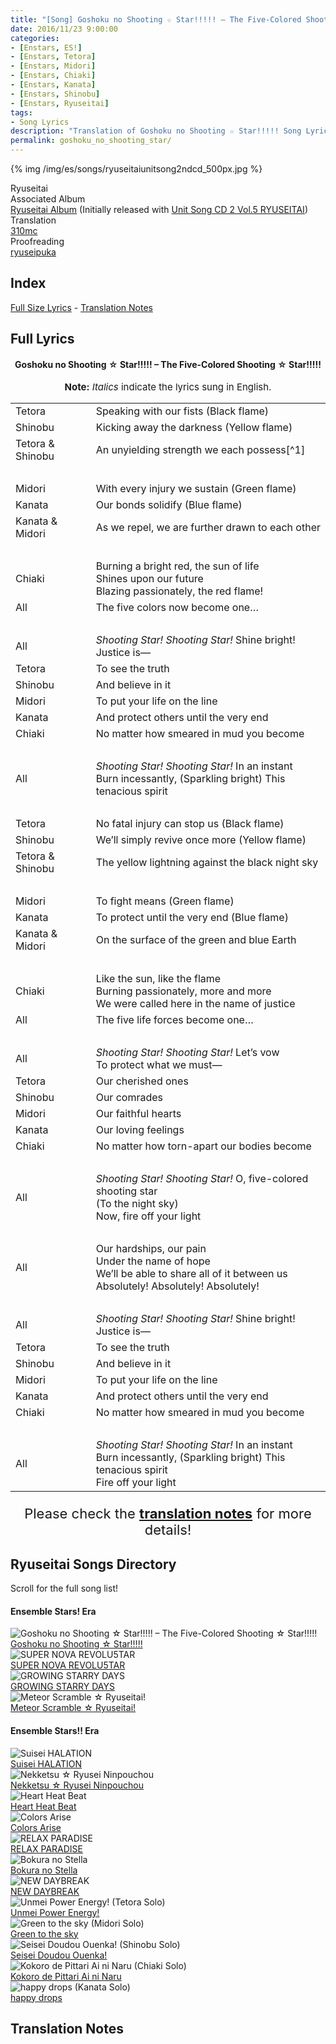 ```yaml
---
title: "[Song] Goshoku no Shooting ☆ Star!!!!! – The Five-Colored Shooting ☆ Star!!!!!"
date: 2016/11/23 9:00:00
categories:
- [Enstars, ES!]
- [Enstars, Tetora]
- [Enstars, Midori]
- [Enstars, Chiaki]
- [Enstars, Kanata]
- [Enstars, Shinobu]
- [Enstars, Ryuseitai]
tags:
- Song Lyrics
description: "Translation of Goshoku no Shooting ☆ Star!!!!! Song Lyrics by 310mc. Sung by Ryuseitai from the Ryuseitai Album (Initially released with Unit Song CD 2 Vol.5 RYUSEITAI)."
permalink: goshoku_no_shooting_star/
---
```


{% img /img/es/songs/ryuseitaiunitsong2ndcd_500px.jpg %}

<div class="three-wrapper" style="--storyColor:#5ac189;--storyColor-rgb:90,193,137;--storyColor-h:147.4;--storyColor-s:45.4%;--storyColor-l:55.5%;">
    <div class="info-area">
        <div class="info">
            <div class="info-item characters">
                <div class="label">
                    Ryuseitai
                </div>
                <div class="value">
                <a href="/categories/Enstars/Chiaki" character="Chiaki"></a>
                <a href="/categories/Enstars/Kanata" character="Kanata"></a>
                <a href="/categories/Enstars/Tetora" character="Tetora"></a>
								<a href="/categories/Enstars/Midori" character="Midori"></a>
                <a href="/categories/Enstars/Shinobu" character="Shinobu"></a>
                </div>
            </div>
            <div class="info-item one">
                <div class="label">
                    Associated Album
                </div>
                <div class="value">
                    <a href="/ryuseitai_album">Ryuseitai Album</a> (Initially released with <a href="https://ensemble-stars.fandom.com/wiki/Vol.5_%22RYUSEITAI%22_2">Unit Song CD 2 Vol.5 RYUSEITAI</a>)
                </div>
            </div>
            <div class="info-item two">
                <div class="label">
                    Translation
                </div>
                <div class="value">
                    <a href="/about">310mc</a>
                </div>
            </div>
            <div class="info-item three">
                <div class="label">
                   Proofreading
                </div>
                <div class="value">
                    <a href="https://ryuseipuka.notion.site/proofed-by-ryuseipuka-020757643ea94baabea5e7d21f325a8b" target="_blank">ryuseipuka</a>
                </div>
            </div>
        </div>
    </div>
</div>

<!-- more -->

## Index
<!--<p style="font-size:22px;"><a href="#MV-Size">MV Size Lyrics</a> - --><a href="#Full-Lyrics">Full Size Lyrics</a> - <a href="#Translation-Notes">Translation Notes</a></p>

<!--
## MV Size

<h4 style="text-align:center;">Goshoku no Shooting ☆ Star!!!!! – The Five-Colored Shooting ☆ Star!!!!!</h4>

{% img /img/es/songs/songcover/goshokunoshootingstar.jpg %}

<p style="text-align:center;font-size:22px;">Click <a href="LINK" target="_blank">here</a> for the video! Follow along the timestamps written in the translation!</p>

<p style="text-align:center;font-size:15px;"><b>Note:</b> <em>Italics</em> indicate the lyrics sung in English.</p>

<p style="text-align:center;font-size:22px;">Please check the <a href="#Translation-Notes"><b>translation notes</b></a> for more details!</p>

<p style="text-align:center;font-size:22px;">These lyrics are for the <b>MV</b>. Please look below for the <b>full lyrics!</b></p>
-->

## Full Lyrics

<h4 style="text-align:center;">Goshoku no Shooting ☆ Star!!!!! – The Five-Colored Shooting ☆ Star!!!!!</h4>

<p style="text-align:center;font-size:15px;"><b>Note:</b> <em>Italics</em> indicate the lyrics sung in English.</p>

<table class="lyrics">
  <tr>
    <td class="name"><span class="tetora">Tetora</span></td>
    <td>Speaking with our fists (Black flame)</td>
  </tr>
  <tr>
    <td class="name"><span class="shinobu">Shinobu</span></td>
    <td>Kicking away the darkness (Yellow flame)</td>
  </tr>
  <tr>
    <td class="name"><span class="tetora">Tetora</span> & <span class="shinobu">Shinobu</span></td>
    <td>An unyielding strength we each possess[^1]</td>
  </tr>
  <tr>
    <td><br></td>
    <td><br></td>
  </tr>
  <tr>
    <td class="name"><span class="midori">Midori</span></td>
    <td>With every injury we sustain (Green flame)</td>
  </tr>
  <tr>
    <td class="name"><span class="kanata">Kanata</span></td>
    <td>Our bonds solidify (Blue flame)</td>
  </tr>
  <tr>
    <td class="name"><span class="kanata">Kanata</span> & <span class="midori">Midori</span></td>
    <td>As we repel, we are further drawn to each other</td>
  </tr>
  <tr>
    <td><br></td>
    <td><br></td>
  </tr>
  <tr>
    <td class="name"><span class="chiaki">Chiaki</span></td>
    <td>
    Burning a bright red, the sun of life
    <br>
    Shines upon our future
    <br>
    Blazing passionately, the red flame!
    </td>
  </tr>
  <tr>
    <td class="name"><span class="all">All</span></td>
    <td>The five colors now become one…</td>
  </tr>
  <tr>
    <td><br></td>
    <td><br></td>
  </tr>
  <tr>
    <td class="name"><span class="all">All</span></td>
    <td>
    <em>Shooting Star! Shooting Star!</em> Shine bright!
    <br>
    Justice is—
    </td>
  </tr>
  <tr>
    <td class="name"><span class="tetora">Tetora</span></td>
    <td>To see the truth</td>
  </tr>
  <tr>
    <td class="name"><span class="shinobu">Shinobu</span></td>
    <td>And believe in it</td>
  </tr>
  <tr>
    <td class="name"><span class="midori">Midori</span></td>
    <td>To put your life on the line</td>
  </tr>
  <tr>
    <td class="name"><span class="kanata">Kanata</span></td>
    <td>And protect others until the very end</td>
  </tr>
  <tr>
    <td class="name"><span class="chiaki">Chiaki</span></td>
    <td>No matter how smeared in mud you become</td>
  </tr>
  <tr>
    <td><br></td>
    <td><br></td>
  </tr>
  <tr>
    <td class="name"><span class="all">All</span></td>
    <td>
    <em>Shooting Star! Shooting Star!</em> In an instant
    <br>
    Burn incessantly, (Sparkling bright) This tenacious spirit
    </td>
  </tr>
  <tr>
    <td><br></td>
    <td><br></td>
  </tr>
  <tr>
    <td class="name"><span class="tetora">Tetora</span></td>
    <td>No fatal injury can stop us (Black flame)</td>
  </tr>
  <tr>
    <td class="name"><span class="shinobu">Shinobu</span></td>
    <td>We’ll simply revive once more (Yellow flame)</td>
  </tr>
  <tr>
    <td class="name"><span class="tetora">Tetora</span> & <span class="shinobu">Shinobu</span></td>
    <td>The yellow lightning against the black night sky</td>
  </tr>
  <tr>
    <td><br></td>
    <td><br></td>
  </tr>
  <tr>
    <td class="name"><span class="midori">Midori</span></td>
    <td>To fight means (Green flame)</td>
  </tr>
  <tr>
    <td class="name"><span class="kanata">Kanata</span></td>
    <td>To protect until the very end (Blue flame)</td>
  </tr>
  <tr>
    <td class="name"><span class="kanata">Kanata</span> & <span class="midori">Midori</span></td>
    <td>On the surface of the green and blue Earth</td>
  </tr>
  <tr>
    <td><br></td>
    <td><br></td>
  </tr>
  <tr>
    <td class="name"><span class="chiaki">Chiaki</span></td>
    <td>
    Like the sun, like the flame
    <br>
    Burning passionately, more and more
    <br>
    We were called here in the name of justice
    </td>
  </tr>
  <tr>
    <td class="name"><span class="all">All</span></td>
    <td>The five life forces become one…</td>
  </tr>
  <tr>
    <td><br></td>
    <td><br></td>
  </tr>
  <tr>
    <td class="name"><span class="all">All</span></td>
    <td>
    <em>Shooting Star! Shooting Star!</em> Let’s vow
    <br>
    To protect what we must—
    </td>
  </tr>
  <tr>
    <td class="name"><span class="tetora">Tetora</span></td>
    <td>Our cherished ones</td>
  </tr>
  <tr>
    <td class="name"><span class="shinobu">Shinobu</span></td>
    <td>Our comrades</td>
  </tr>
  <tr>
    <td class="name"><span class="midori">Midori</span></td>
    <td>Our faithful hearts</td>
  </tr>
  <tr>
    <td class="name"><span class="kanata">Kanata</span></td>
    <td>Our loving feelings</td>
  </tr>
  <tr>
    <td class="name"><span class="chiaki">Chiaki</span></td>
    <td>No matter how torn-apart our bodies become</td>
  </tr>
  <tr>
    <td><br></td>
    <td><br></td>
  </tr>
  <tr>
    <td class="name"><span class="all">All</span></td>
    <td>
    <em>Shooting Star! Shooting Star!</em> O, five-colored shooting star
    <br>
    (To the night sky)
    <br>
    Now, fire off your light
    </td>
  </tr>
  <tr>
    <td><br></td>
    <td><br></td>
  </tr>
  <tr>
    <td class="name"><span class="all">All</span></td>
    <td>
    Our hardships, our pain
    <br>
    Under the name of hope
    <br>
    We’ll be able to share all of it between us
    <br>
    Absolutely! Absolutely! Absolutely!
    </td>
  </tr>
  <tr>
    <td><br></td>
    <td><br></td>
  </tr>
  <tr>
    <td class="name"><span class="all">All</span></td>
    <td>
    <em>Shooting Star! Shooting Star!</em> Shine bright!
    <br>
    Justice is—
    </td>
  </tr>
  <tr>
    <td class="name"><span class="tetora">Tetora</span></td>
    <td>To see the truth</td>
  </tr>
  <tr>
    <td class="name"><span class="shinobu">Shinobu</span></td>
    <td>And believe in it</td>
  </tr>
  <tr>
    <td class="name"><span class="midori">Midori</span></td>
    <td>To put your life on the line</td>
  </tr>
  <tr>
    <td class="name"><span class="kanata">Kanata</span></td>
    <td>And protect others until the very end</td>
  </tr>
  <tr>
    <td class="name"><span class="chiaki">Chiaki</span></td>
    <td>No matter how smeared in mud you become</td>
  </tr>
  <tr>
    <td><br></td>
    <td><br></td>
  </tr>
  <tr>
    <td class="name"><span class="all">All</span></td>
    <td>
    <em>Shooting Star! Shooting Star!</em> In an instant
    <br>
    Burn incessantly, (Sparkling bright) This tenacious spirit
    <br>
    Fire off your light
    </td>
  </tr>
</table>

<p style="text-align:center;font-size:22px;">Please check the <a href="#Translation-Notes"><b>translation notes</b></a> for more details!</p>

## Ryuseitai Songs Directory

<article class="storybox">
  <div class="storytext">Scroll for the full song list!</div>
  <h4 class="storyheader">Ensemble Stars! Era</h4>
  <div class="stories">
      <div class="story">
          <div class="thumbimage">
              <img
                  src="/img/es/songs/ryuseitaiunitsong2ndcd_300px.jpg"
                  alt="Goshoku no Shooting ☆ Star!!!!! – The Five-Colored Shooting ☆ Star!!!!!"
              />
          </div>
          <a href="/goshoku_no_shooting_star" class="storyName" target="_blank">
              <span>Goshoku no Shooting ☆ Star!!!!!</span>
              <span class="read"></span>
          </a>
      </div>
      <div class="story">
          <div class="thumbimage">
              <img
                  src="/img/es/songs/ryuseitaiunitsong3rdcd_300px.jpg"
                  alt="SUPER NOVA REVOLU5TAR"
              />
          </div>
          <a href="/SUPER_NOVA_REVOLU5TAR" class="storyName" target="_blank">
              <span>SUPER NOVA REVOLU5TAR</span>
              <span class="read"></span>
          </a>
      </div>
      <div class="story">
          <div class="thumbimage">
              <img
                  src="/img/es/songs/ryuseitaiunitsong3rdcd_300px.jpg"
                  alt="GROWING STARRY DAYS"
              />
          </div>
          <a href="/GROWING_STARRY_DAYS" class="storyName" target="_blank">
              <span>GROWING STARRY DAYS</span>
              <span class="read"></span>
          </a>
      </div>
      <div class="story">
          <div class="thumbimage">
              <img
                  src="/img/es/songs/ryuseitaiswitchanimeed.jpg"
                  alt="Meteor Scramble ☆ Ryuseitai!"
              />
          </div>
          <a href="/meteor_scramble_ryuseitai" class="storyName" target="_blank">
              <span>Meteor Scramble ☆ Ryuseitai!</span>
              <span class="read"></span>
          </a>
      </div>
  </div>
  <h4 class="storyheader">Ensemble Stars!! Era</h4>
  <div class="stories">
    <div class="story">
        <div class="thumbimage">
            <img
                src="/img/es/songs/suiseihalation_300px.jpg"
                alt="Suisei HALATION"
            />
        </div>
        <a href="/suisei_HALATION" class="storyName" target="_blank">
            <span>Suisei HALATION</span>
            <span class="read"></span>
        </a>
    </div>
    <div class="story">
        <div class="thumbimage">
            <img
                src="/img/es/songs/nekketsuryuseininpouchou_300px.jpg"
                alt="Nekketsu ☆ Ryusei Ninpouchou"
            />
        </div>
        <a href="/nekketsu_ryusei_ninpouchou" class="storyName" target="_blank">
            <span>Nekketsu ☆ Ryusei Ninpouchou</span>
            <span class="read"></span>
        </a>
    </div>
    <div class="story">
        <div class="thumbimage">
            <img
                src="/img/es/songs/heartheatbeat_300px.jpg"
                alt="Heart Heat Beat"
            />
        </div>
        <a href="/heart_heat_beat" class="storyName" target="_blank">
            <span>Heart Heat Beat</span>
            <span class="read"></span>
        </a>
    </div>
    <div class="story">
        <div class="thumbimage">
            <img
                src="/img/es/songs/colorsarise_300px.jpg"
                alt="Colors Arise"
            />
        </div>
        <a href="/colors_arise" class="storyName" target="_blank">
            <span>Colors Arise</span>
            <span class="read"></span>
        </a>
    </div>
    <div class="story">
        <div class="thumbimage">
            <img
                src="/img/es/songs/relaxparadise_300px.jpg"
                alt="RELAX PARADISE"
            />
        </div>
        <a href="/RELAX_PARADISE" class="storyName" target="_blank">
            <span>RELAX PARADISE</span>
            <span class="read"></span>
        </a>
    </div>
    <div class="story">
        <div class="thumbimage">
            <img
                src="/img/es/songs/bokuranostella_300px.jpg"
                alt="Bokura no Stella"
            />
        </div>
        <a href="/bokura_no_stella" class="storyName" target="_blank">
            <span>Bokura no Stella</span>
            <span class="read"></span>
        </a>
    </div>
    <div class="story">
        <div class="thumbimage">
            <img
                src="/img/es/ryuseitaialbumtrip/ryuseitaialbumtrip_300px.jpg"
                alt="NEW DAYBREAK"
            />
        </div>
        <a href="/NEW_DAYBREAK" class="storyName" target="_blank">
            <span>NEW DAYBREAK</span>
            <span class="read"></span>
        </a>
    </div>
    <div class="story">
        <div class="thumbimage">
            <img
                src="/img/es/ryuseitaialbumtrip/tetorasolo_300px.jpg"
                alt="Unmei Power Energy! (Tetora Solo)"
            />
        </div>
        <a href="/unmei_power_energy" class="storyName" target="_blank">
            <span>Unmei Power Energy!</span>
            <span class="read"></span>
        </a>
    </div>
    <div class="story">
        <div class="thumbimage">
            <img
                src="/img/es/ryuseitaialbumtrip/midorisolo_300px.jpg"
                alt="Green to the sky (Midori Solo)"
            />
        </div>
        <a href="/green_to_the_sky" class="storyName" target="_blank">
            <span>Green to the sky</span>
            <span class="read"></span>
        </a>
    </div>
    <div class="story">
        <div class="thumbimage">
            <img
                src="/img/es/ryuseitaialbumtrip/shinobusolo_300px.jpg"
                alt="Seisei Doudou Ouenka! (Shinobu Solo)"
            />
        </div>
        <a href="/seisei_doudou_ouenka" class="storyName" target="_blank">
            <span>Seisei Doudou Ouenka!</span>
            <span class="read"></span>
        </a>
    </div>
    <div class="story">
        <div class="thumbimage">
            <img
                src="/img/es/ryuseitaialbumtrip/chiakisolo_300px.jpg"
                alt="Kokoro de Pittari Ai ni Naru (Chiaki Solo)"
            />
        </div>
        <a href="/kokoro_de_pittari_ai_ni_naru" class="storyName" target="_blank">
            <span>Kokoro de Pittari Ai ni Naru</span>
            <span class="read"></span>
        </a>
    </div>
    <div class="story">
        <div class="thumbimage">
            <img
                src="/img/es/ryuseitaialbumtrip/kanatasolo_300px.jpg"
                alt="happy drops (Kanata Solo)"
            />
        </div>
        <a href="/happy_drops" class="storyName" target="_blank">
            <span>happy drops</span>
            <span class="read"></span>
        </a>
    </div>
  </div>
</article>

<div class="navigation2">
  <a target="_blank" href="/translations/#Index" class="home-button" title="Translations Masterlist"><i class="fa fa-home"></i></a>
  <a target="_blank" href="/ryuseitai_album" title="Index"><i class="fa fa-star"></i></a>
  <a href="#Index" class="top-arrow" title="Back to Top"><i class="fa fa-arrow-up"></i></a>
</div>

## Translation Notes 

[^1]: “Unyielding” is a word sometimes found in Ryuseitai’s stories and songs. In Japanese, it’s <em>yuzurenai</em>, though sung as <em>yuzurenu</em> in this song. It can also be found in the song <a href="/colors_arise" target="_blank">Colors Arise</a> (Something precious they refuse to yield), or in future Ryuseitai stories like the prologue of <a href="/stella_maris/prologue" target="_blank">Stella Maris</a> (Note: This story is set in !! Era).
